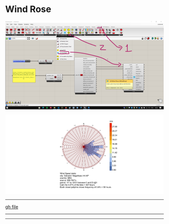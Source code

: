 # Wind Rose

![wind rose](./wind_rose.jpg)

![wind_chart](./wind_chart.jpg)

_______________________

[gh file](./wind_rose.gh)


_________________________
_________________________